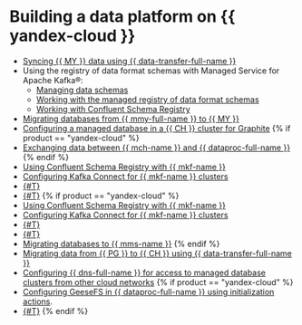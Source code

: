 # Building a data platform on {{ yandex-cloud }}

* [Syncing {{ MY }} data using {{ data-transfer-full-name }}](sync-mysql.md)
* Using the registry of data format schemas with Managed Service for Apache Kafka®:
   * [Managing data schemas](schema-registry-overview.md)
   * [Working with the managed registry of data format schemas](managed-schema-registry.md)
   * [Working with Confluent Schema Registry](confluent-schema-registry.md)
* [Migrating databases from {{ mmy-full-name }} to {{ MY }}](mmy-to-mysql-migration.md)
* [Configuring a managed database in a {{ CH }} cluster for Graphite](clickhouse-for-graphite.md)
{% if product == "yandex-cloud" %}
* [Exchanging data between {{ mch-name }} and {{ dataproc-full-name }}](dp-mch-data-exchange.md)
{% endif %}
* [Using Confluent Schema Registry with {{ mkf-name }}](confluent-schema-registry.md)
* [Configuring Kafka Connect for {{ mkf-name }} clusters](kafka-connect.md)
* [{#T}](kafka-cdc.md)
* [{#T}](./kafka-cdc-data-transfer.md)
{% if product == "yandex-cloud" %}
* [Using Confluent Schema Registry with {{ mkf-name }}](confluent-schema-registry.md)
* [Configuring Kafka Connect for {{ mkf-name }} clusters](kafka-connect.md)
* [{#T}](kafka-cdc.md)
* [{#T}](./kafka-cdc-data-transfer.md)
* [Migrating databases to {{ mms-name }}](mssql-data-migration.md)
{% endif %}
* [Migrating data from {{ PG }} to {{ CH }} using {{ data-transfer-full-name }}](rdbms-to-clickhouse.md)
* [Configuring {{ dns-full-name }} for access to managed database clusters from other cloud networks](mdb-dns-peering.md)
{% if product == "yandex-cloud" %}
* [Configuring GeeseFS in {{ dataproc-full-name }} using initialization actions](./data-proc-init-actions-geesefs.md).
* [{#T}](migration-via-reindex-api.md)
{% endif %}